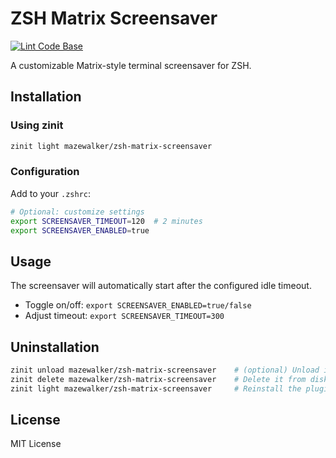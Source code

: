 # ZSH Matrix Screensaver

[![Lint Code Base](https://github.com/mazewalker/zsh-matrix-screensaver/actions/workflows/super-linter.yml/badge.svg)](https://github.com/mazewalker/zsh-matrix-screensaver/actions/workflows/super-linter.yml)

A customizable Matrix-style terminal screensaver for ZSH.

## Installation

### Using zinit

```zsh
zinit light mazewalker/zsh-matrix-screensaver
```

### Configuration

Add to your `.zshrc`:

```zsh
# Optional: customize settings
export SCREENSAVER_TIMEOUT=120  # 2 minutes
export SCREENSAVER_ENABLED=true
```

## Usage

The screensaver will automatically start after the configured idle timeout.

- Toggle on/off: `export SCREENSAVER_ENABLED=true/false`
- Adjust timeout: `export SCREENSAVER_TIMEOUT=300`

## Uninstallation

```zsh
zinit unload mazewalker/zsh-matrix-screensaver    # (optional) Unload it from the current session
zinit delete mazewalker/zsh-matrix-screensaver    # Delete it from disk
zinit light mazewalker/zsh-matrix-screensaver     # Reinstall the plugin
```

## License

MIT License
